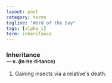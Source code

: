 ```yaml
---
layout: post
category: terms
tagline: "Word of the Day"
tags: [alpha_i]
term: inheritance
---
```


<h3>Inheritance<br/> <small>&mdash; v. (in<span>&middot;</span>he<span>&middot;</span>ri<span>&middot;</span>tance)</small></h3>
<p><ol>
<li>Gaining insects via a relative's death.</li>
</ol></p>

